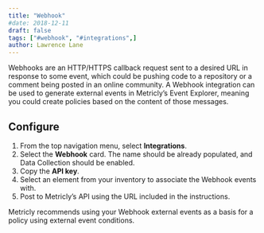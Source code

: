 ```yaml
---
title: "Webhook"
#date: 2018-12-11
draft: false
tags: ["#webhook", "#integrations",]
author: Lawrence Lane
---
```

Webhooks are an HTTP/HTTPS callback request sent to a desired URL in response to some event, which could be pushing code to a repository or a comment being posted in an online community. A Webhook integration can be used to generate external events in Metricly’s Event Explorer, meaning you could create policies based on the content of those messages.

## Configure

1. From the top navigation menu, select **Integrations**.
2. Select the **Webhook** card. The name should be already populated, and Data Collection should be enabled.
3. Copy the **API key**.  
4. Select an element from your inventory to associate the Webhook events with.
5. Post to Metricly’s API using the URL included in the instructions.

Metricly recommends using your Webhook external events as a basis for a policy using external event conditions. 
